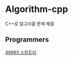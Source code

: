 # Algorithm-cpp
C++로 알고리즘 문제 해결

## Programmers
[49993 스킬트리](https://programmers.co.kr/learn/courses/30/lessons/49993)